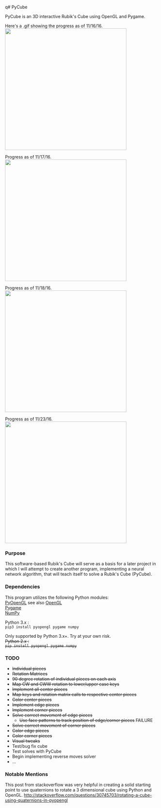 q# PyCube

PyCube is an 3D interactive Rubik's Cube using OpenGL and Pygame.

Here's a .gif showing the progress as of 11/16/16.  
<img src="resources/pycube_cpcs.gif" width="400">

Progress as of 11/17/16.  
<img src="resources/pycube_centers_edges.gif" width="400">

Progress as of 11/18/16.  
<img src="resources/pycube_all.gif" width="400">

Progress as of 11/23/16.  
<img src="resources/pycube_all_exp.gif" width="400">

### Purpose
This software-based Rubik's Cube will serve as a basis for a later
project in which I will attempt to create another program, implementing
a neural network algorithm, that will teach itself to solve a Rubik's Cube (PyCube).

### Dependencies

This program utilizes the following Python modules:  
[PyOpenGL](pyopengl.sourceforge.net/) see also [OpenGL](https://www.opengl.org/)  
[Pygame](http://pygame.org/)  
[NumPy](http://www.numpy.org/)

Python 3.x :  
`pip3 install pyopengl pygame numpy`

Only supported by Python 3.x+. Try at your own risk.  
~~Python 2.x :  
`pip install pyopengl pygame numpy`~~  


### TODO

* ~~Individual pieces~~
* ~~Rotation Matrices~~
* ~~90 degree rotation of individual pieces on each axis~~
* ~~Map CW and CWW rotation to lower/upper case keys~~
* ~~Implement all center pieces~~
* ~~Map keys and rotation matrix calls to respective center pieces~~
* ~~Color center pieces~~
* ~~Implement edge pieces~~
* ~~Implement corner pieces~~
* ~~Solve correct movement of edge pieces~~
    * ~~Use face patterns to track position of edge/corner pieces~~ FAILURE
* ~~Solve correct movement of corner pieces~~
* ~~Color edge pieces~~
* ~~Color corner pieces~~
* ~~Visual tweaks~~
* Test/bug fix cube
* Test solves with PyCube
* Begin implementing reverse moves solver
* ...

### Notable Mentions

This post from stackoverflow was very helpful in creating a solid starting point
to use quaternions to rotate a 3 dimensional cube using Python and OpenGL.
http://stackoverflow.com/questions/30745703/rotating-a-cube-using-quaternions-in-pyopengl
